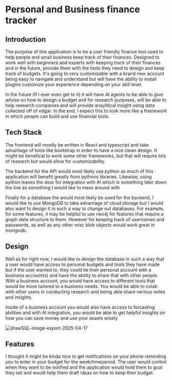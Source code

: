# Personal and Business finance tracker

## Introduction
The purpose of this application is to be a user friendly finance tool used to help people and small business keep track of their finances. Designed to work well with beginners and experts with keeping track of their finances and in the future, provide them with the tools they need to design and keep track of budgets. It's going to very customizable with a brand new account being easy to navigate and understand but will have the ability to install plugins customize your experience depending on your skill level.
  
In the future (If I ever even get to it) it will have AI agents to be able to give advise on how to design a budget and for research purposes, will be able to help research companies and will provide anaylitical insight using data collected off of edgar. In the end, I expect this to look more like a framework in which people can build and use financial tools.

## Tech Stack
The frontend will mostly be written in React and typescript and take advantage of tools like bootstrap in order to have a nice clean design. It might be benefical to work some other frameworks, but that will require lots of research but would allow for customizability.

The backend for the API would most likely use python as much of this application will benefit greatly from pythons libraries. Likewise, using python leaves the door for integration with AI which is something later down the line as something I would like to mess around with

Finally for a database the would most likely be used for the backend, I would like to use MongoDB to take advantage of cloud storage but I would also want to design it in such a way to change out databases. For example, for some features, it may be helpful to use neo4j for features that require a graph data structure to them. However for keeping track of usernames and passwords, as well as any other misc blob objects would work great in mongodb.

## Design

Well as for right now, I would like to design the database in such a way that a user would have access to personal budgets and tools they have made but if the user wanted to, they could tie their personal account with a business account(s) and have the ability to share that with other people. With a business account, you would have access to different tools that would be more tailored to a business needs. You would be able to colab with other users in conducting research and being able share verious notes and insights. 

Inside of a business account you would also have access to forcasting abilities and with AI integration, you would be able to get helpful insights on how you can save money and use your assets wisely

![drawSQL-image-export-2025-04-17](https://github.com/user-attachments/assets/2b3e5216-5562-4972-965b-f1e0e5289831)

## Features

I thought it might be kinda nice to get notifications on your phone reminding you to enter in your budget for the week/timeperiod. The user would control when they want to be notified and the application would hold them to goal they set and would help them draft ideas on how to keep their budget.

